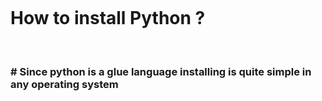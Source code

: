 &nbsp;

&nbsp;

# How to install Python ?

&nbsp;

### # Since python is a glue language installing is quite simple in any operating system
